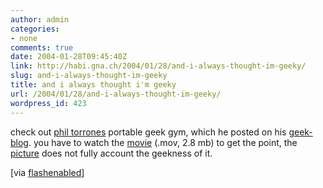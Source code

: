 ```yaml
---
author: admin
categories:
- none
comments: true
date: 2004-01-28T09:45:40Z
link: http://habi.gna.ch/2004/01/28/and-i-always-thought-im-geeky/
slug: and-i-always-thought-im-geeky
title: and i always thought i'm geeky
url: /2004/01/28/and-i-always-thought-im-geeky/
wordpress_id: 423
---
```


check out [phil torrones](http://www.philliptorrone.com/) portable geek gym, which he posted on his [geek-blog](http://www.flashenabled.com/).
you have to watch the [movie](http://www.philliptorrone.com/geekgym/portablegeekgymii.mov) (.mov, 2.8 mb) to get the point, the [picture](http://www.flashenabled.com/nimages/portablegeekgymii.jpg) does not fully account the geekness of it.

[via [flashenabled](http://www.flashenabled.com/)]
